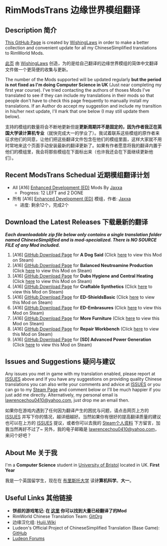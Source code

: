 # RimModsTrans 边缘世界模组翻译
## Description 简介
[This GitHub Page](https://github.com/WishingLaws/RimModsTrans) is created by [WishingLaws](https://github.com/WishingLaws) in order to make a better collection and convenient update for all my ChineseSimplified translations to RimWorld Mods.

[此页](https://github.com/WishingLaws/RimModsTrans) 由 [WishingLaws](https://github.com/WishingLaws) 创造，为的是给自己翻译的边缘世界模组的简体中文翻译文件做一个更简便的收集与更新。

The number of the Mods supported will be updated regularly **but the period is not fixed as I'm doing Computer Science in UK** (Just near completing my first year course). I've tried contacting the authors of thoses Mods I've translated to see if they can include my translations in their mods so that people don't have to check this page frequently to manually install my translations. If an Author do accept my suggestion and include my transltion in his/her next update, I'll mark that one below (I may still update them below).

支持的模组的数量将会不断地更新但是**更新周期并不是固定的，因为作者我正在英国大学读计算机专业**（就快完成大一的学业了）。我试着联系这些模组的原作者来征求他们的同意，让他们把这些翻译文件包含在他们的模组里面，这样大家就不用时常地来这个页面手动安装最新的翻译更新了。如果有作者愿意将我的翻译内置于他们的模组里，我会将那些模组在下面标出来（也许我还会在下面继续更新他们）。
## Recent ModsTrans Schedual 近期模组翻译计划
- All [A16] [Enhanced Development (ED)](https://ludeon.com/forums/index.php?topic=18995) Mods By [Jaxxa](http://steamcommunity.com/id/jaxxa)
    - Progress: 12 LEFT and 2 DONE
- 所有 [A16] [Enhanced Development (ED)](https://ludeon.com/forums/index.php?topic=18995) 模组，作者: [Jaxxa](http://steamcommunity.com/id/jaxxa)
    - 进度: 剩余12个，完成2个

## Download the Latest Releases 下载最新的翻译
***Each downloadable zip file below only contains a single translation folder named ChineseSimplified and is mod-specialized. There is NO SOURCE FILE of any Mod included.***
1. [A16] [GitHub Download Page](https://github.com/WishingLaws/RimModsTrans/releases/tag/ADS) for **A Dog Said** (Click [here](http://steamcommunity.com/sharedfiles/filedetails/?id=730360526&searchtext=dog) to view this Mod on Steam)
2. [A16] [GitHub Download Page](https://github.com/WishingLaws/RimModsTrans/releases/tag/BNP) for **Balanced Neutroamine Production** (Click [here](http://steamcommunity.com/sharedfiles/filedetails/?id=903253578&searchtext=Balanced+Neutroamine+Production) to view this Mod on Steam)
3. [A16] [GitHub Download Page](https://github.com/WishingLaws/RimModsTrans/releases/tag/DHCH) for **Dubs Hygiene and Central Heating** (Click [here](http://steamcommunity.com/sharedfiles/filedetails/?id=836308268&searchtext=Dubs+Hygiene+and+Central+Heating) to view this Mod on Steam)
4. [A16] [GitHub Download Page](https://github.com/WishingLaws/RimModsTrans/releases/tag/CS) for **Craftable Synthetics** (Click [here](http://steamcommunity.com/sharedfiles/filedetails/?id=767212104) to view this Mod on Steam)
5. [A16] [GitHub Download Page](https://github.com/WishingLaws/RimModsTrans/releases/tag/ED-SB) for **ED-ShieldsBasic** (Click [here](http://steamcommunity.com/sharedfiles/filedetails/?id=726884610&searchtext=ed) to view this Mod on Steam)
6. [A16] [GitHub Download Page](https://github.com/WishingLaws/RimModsTrans/releases/tag/ED-Em) for **ED-Embrasures** (Click [here](http://steamcommunity.com/sharedfiles/filedetails/?id=722085442&searchtext=ED-Embrasures) to view this Mod on Steam)
7. [A16] [GitHub Download Page](https://github.com/WishingLaws/RimModsTrans/releases/tag/MF) for **More Furniture** (Click [here](http://steamcommunity.com/sharedfiles/filedetails/?id=739089840&searchtext=More+Furniture) to view this Mod on Steam)
8. [A16] [GitHub Download Page](https://github.com/WishingLaws/RimModsTrans/releases/tag/RWb) for **Repair Workbench** (Click [here](http://steamcommunity.com/sharedfiles/filedetails/?id=733997423&searchtext=Repair+Workbench) to view this Mod on Steam)
9. [A16] [GitHub Download Page](https://github.com/WishingLaws/RimModsTrans/releases/tag/SD-APG) for **[SD] Advanced Power Generation** (Click [here](http://steamcommunity.com/sharedfiles/filedetails/?id=760088748&searchtext=%5BSD%5D+) to view this Mod on Steam)

## Issues and Suggestions 疑问与建议
Any issues you met in game with my translation enabled, please report at [ISSUES](https://github.com/WishingLaws/RimModsTrans/issues) above and If you have any suggestions on providing quality Chinese translations you can also write your comments and advice at [ISSUES](https://github.com/WishingLaws/RimModsTrans/issues) or you can go to my [Steam Page](http://steamcommunity.com/id/WishingLaws/) and comment below or I'll be much happier if you just add me directly. Alternatively, my personal email is lawrencechou0410@yahoo.com, just drop me an email then.

如果你在游戏内遇到了任何因为翻译产生的困扰与问题，请点击网页上方的 [ISSUES](https://github.com/WishingLaws/RimModsTrans/issues) 并写下你的情况，越详细越好。当然如果你有很好的提高翻译质量的建议也可以在上方的 [ISSUES](https://github.com/WishingLaws/RimModsTrans/issues) 提议，或者你可以去我的 [Steam个人资料](http://steamcommunity.com/id/WishingLaws/) 下方留言，加我当然再好不过了~ 另外，我的电子邮箱是 lawrencechou0410@yahoo.com，来问个好吧？
## About Me 关于我
I'm a **Computer Science** student in [University of Bristol](http://www.bristol.ac.uk/) located in UK. **First Year**

我是一个英国留学生，现在在 [布里斯托大学](http://www.bristol.ac.uk/) 读**计算机科学**。**大一**。

## Useful Links 其他链接
* **饼叔的游戏笔记: 在 [这里](http://www.gamejilu.com/rimworld-modmap/) 你可以找到大量已经翻译了的Mod**
* RimWorld Chinese Translation Team: [GitOrg](https://github.com/RimWorld-zh)
* 边缘汉化组: [Huiji.Wiki](http://rimworldzh.huiji.wiki/wiki/About#jump-members)
* Ludeon's Official Project of ChineseSimplified Translation (Base Game): [GitHub](https://github.com/Ludeon/RimWorld-ChineseSimplified)
* [Ludeon Forums](https://ludeon.com/forums/)
